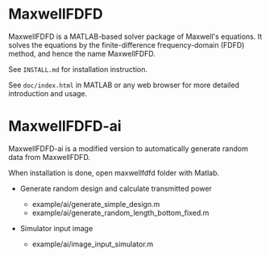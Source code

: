 MaxwellFDFD
===========
MaxwellFDFD is a MATLAB-based solver package of Maxwell's equations.  It solves the equations by the finite-difference frequency-domain (FDFD) method, and hence the name MaxwellFDFD.

See `INSTALL.md` for installation instruction.

See `doc/index.html` in MATLAB or any web browser for more detailed introduction and usage.

MaxwellFDFD-ai
===========
MaxwellFDFD-ai is a modified version to automatically generate random data from MaxwellFDFD.

When installation is done, open maxwellfdfd folder with Matlab. 

- Generate random design and calculate transmitted power
    - example/ai/generate_simple_design.m
    - example/ai/generate_random_length_bottom_fixed.m
    
- Simulator input image
    - example/ai/image_input_simulator.m
